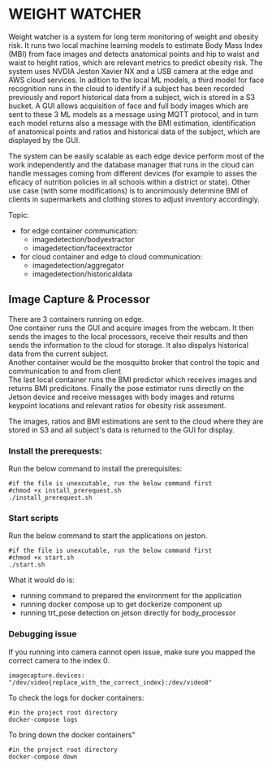 # WEIGHT WATCHER
Weight watcher is a system for long term monitoring of weight and obesity risk. It runs two local machine learning models to estimate Body Mass Index (MBI) from face images and detects anatomical points and hip to waist and waist to height ratios, which are relevant metrics to predict obesity risk. The system uses NVDIA Jeston Xavier NX and a USB camera at the edge and AWS cloud services. In adition to the local ML models, a third model for face recognition runs in the cloud to identify if a subject has been recorded previously and report historical data from a subject, wich is stored in a S3 bucket. A GUI allows acquisition of face and full body images which are sent to these 3 ML models as a message using MQTT protocol, and in turn each model returns also a message with the BMI estimation, identification of anatomical points and ratios and historical data of the subject, which are displayed by the GUI.

The system can be easily scalable as each edge device perform most of the work independently and the database manager that runs in the cloud can handle messages coming from different devices (for example to asses the eficacy of nutrition policies in all schools within a district or state). Other use case (with some modifications) is to anonimously determine BMI of clients in supermarkets and clothing stores to adjust inventory accordingly.

Topic:  
* for edge container communication: 
  * imagedetection/bodyextractor  
  * imagedetection/faceextractor
* for cloud container and edge to cloud communication: 
  * imagedetection/aggregator  
  * imagedetection/historicaldata

## Image Capture & Processor
There are 3 containers running on edge.  
One container runs the GUI and acquire images from the webcam. It then sends the images to the local processors, receive their results and then sends the information to the cloud for storage. It also dispalys historical data from the current subject.   
Another container would be the mosquitto broker that control the topic and communication to and from client  
The last local container runs the BMI predictor which receives images and returns BMI predicitons. 
Finally the pose estimator runs directly on the Jetson device and receive messages with body images and returns keypoint locations and relevant ratios for obesity risk assesment.

The images, ratios and BMI estimations are sent to the cloud where they are stored in S3 and all subject's data is returned to the GUI for display.

### Install the prerequests:
Run the below command to install the prerequisites:
```
#if the file is unexcutable, run the below command first
#chmod +x install_prerequest.sh 
./install_prerequest.sh
```

### Start scripts
Run the below command to start the applications on jeston. 
```
#if the file is unexcutable, run the below command first
#chmod +x start.sh 
./start.sh
```
What it would do is: 
* running command to prepared the environment for the application 
* running docker compose up to get dockerize component up 
* running trt_pose detection on jetson directly for body_processor

### Debugging issue
If you running into camera cannot open issue, make sure you mapped the correct camera to the index 0. 
```
imagecapture.devices: "/dev/video{replace_with_the_correct_index}:/dev/video0"
```

To check the logs for docker containers:
```
#in the project root directory
docker-compose logs
```

To bring down the docker containers"
```
#in the project root directory
docker-compose down 
```



